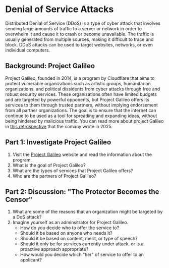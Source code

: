 # Denial of Service Attacks

Distributed Denial of Service (DDoS) is a type of cyber attack that involves
sending large amounts of traffic to a server or network in order to overwhelm
it and cause it to crash or become unavailable. The traffic is usually
generated from multiple sources, making it difficult to trace and block. DDoS
attacks can be used to target websites, networks, or even individual
computers.

## Background: Project Galileo

Project Galileo, founded in 2014, is a program by Cloudflare that aims to
protect vulnerable organizations such as artistic groups, humanitarian
organizations, and political dissidents from cyber attacks through free and
robust security services. These organizations often have limited budgets and
are targeted by powerful opponents, but Project Galileo offers its services to
them through trusted partners, without implying endorsement from all partner
organizations. The goal is to ensure that the internet can continue to be used
as a tool for spreading and expanding ideas, without being hindered by
malicious traffic. You can read more about project Galileo in [this retrospective](https://blog.cloudflare.com/celebrating-11-years-of-project-galileo-global-impact/)
that the comany wrote in 2025.

## Part 1: Investigate Project Galileo

1. Visit the [Project Galileo](https://www.cloudflare.com/galileo/) website and read the information about the
   program. 
2. What is the goal of Project Galileo?
3. What are the types of services that Project Galileo offers?
4. Who are the partners of Project Galileo?


## Part 2: Discussion: "The Protector Becomes the Censor"

1. What are some of the reasons that an organization might be targeted by a
   DoS attack?
2. Imagine yourself as an adminsitrator for Project Galileo. 
    * How do you decide who to offer the service to? 
    * Should it be based on anyone who needs it?
    * Should it be based on content, merit, or type of speech? 
    * Should it only be for services currently under attack, or is a proactive approach appropriate? 
    * How would you decide which "tier" of service to offer to an applicant? 
